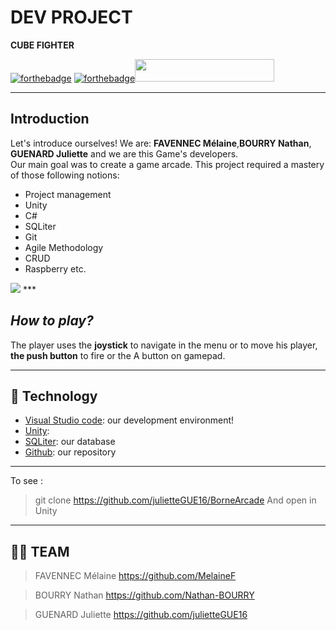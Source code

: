 # **DEV PROJECT**
 **CUBE FIGHTER**<br>

[![forthebadge](https://forthebadge.com/images/badges/made-with-c-sharp.svg)](https://forthebadge.com)   [![forthebadge](https://forthebadge.com/images/badges/uses-git.svg)](http://forthebadge.com)<img src="https://zupimages.net/up/22/40/8lld.png" width= "223" height= "36">
***

## **Introduction**
Let's introduce ourselves! We are: **FAVENNEC Mélaine**,**BOURRY Nathan**, **GUENARD Juliette** and we are this Game's developers.</br>
Our main goal was to create a game arcade.
This project required a mastery of those following notions:
- Project management
- Unity
- C#
- SQLiter
- Git
- Agile Methodology
- CRUD
- Raspberry
etc.
<img src="https://zupimages.net/up/23/20/bgtr.png" >
***

## *How to play?* </br>

The player uses the **joystick** to navigate in the menu or to move his player, **the push button** to fire or the A button on gamepad. 
<br>
***
## 🤖 **Technology**
- [Visual Studio code](https://code.visualstudio.com/): our development environment!
- [Unity](https://www.php.net/manual/en/intro-whatis.php): 
- [SQLiter](https://www.mysql.com/fr/): our database
- [Github](https://github.com/): our repository

***
To see :

> git clone https://github.com/julietteGUE16/BorneArcade
And open  in Unity

***
## 👨‍💻 TEAM
>FAVENNEC Mélaine  https://github.com/MelaineF

>BOURRY Nathan https://github.com/Nathan-BOURRY

>GUENARD Juliette  https://github.com/julietteGUE16
